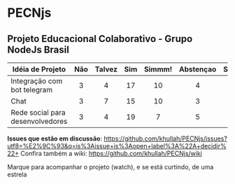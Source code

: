 # PECNjs
Projeto Educacional Colaborativo - Grupo NodeJs Brasil
---------------------

| Idéia de   Projeto                               | Não | Talvez | Sim | Simmm! | Abstençao | SCORE |
|--------------------------------------------------|:---:|:------:|:---:|:------:|:---------:|:-----:|
| Integração com bot telegram                      |  3  |    4   |  17 |   10   |     4     |   54  |
| Chat                                             |  3  |    7   |  15 |   10   |     3     |   49  |
| Rede social para desenvolvedores                 |  3  |    4   |  19 |    7   |     5     |   41  |


**Issues que estão em discussão**: https://github.com/khullah/PECNjs/issues?utf8=%E2%9C%93&q=is%3Aissue+is%3Aopen+label%3A%22A+decidir%22+
Confira também a wiki: https://github.com/khullah/PECNjs/wiki

Marque para acompanhar o projeto (watch), e se está curtindo, de uma estrela
